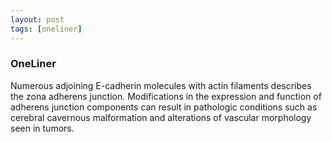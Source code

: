 ```yaml
---
layout: post
tags: [oneliner]
---
```



### OneLiner

Numerous adjoining E-cadherin molecules with actin filaments describes the zona adherens junction. Modifications in the expression and function of adherens junction components can result in pathologic conditions such as cerebral cavernous malformation and alterations of vascular morphology seen in tumors.
